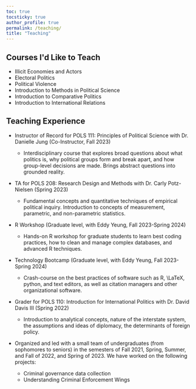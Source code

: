 ```yaml
---
toc: true
tocsticky: true
author_profile: true
permalink: /teaching/
title: "Teaching"
---
```



## Courses I'd Like to Teach

* Illicit Economies and Actors
* Electoral Politics
* Political Violence
* Introduction to Methods in Political Science
* Introduction to Comparative Politics
* Introduction to International Relations



## Teaching Experience

* Instructor of Record for POLS 111: Principles of Political Science with Dr. Danielle Jung (Co-Instructor, Fall 2023)
  * Interdisciplinary course that explores broad questions about what politics is, why political groups form and break apart, and how group-level decisions are made. Brings abstract questions into grounded reality.

* TA for POLS 208: Research Design and Methods with Dr. Carly Potz-Nielsen (Spring 2023)
  * Fundamental concepts and quantitative techniques of empirical political inquiry. Introduction to concepts of measurement, parametric, and non-parametric statistics.

* R Workshop (Graduate level, with Eddy Yeung, Fall 2023-Spring 2024)
  * Hands-on R workshop for graduate students to learn best coding practices, how to clean and manage complex databases, and advanced R techniques. 

* Technology Bootcamp (Graduate level, with Eddy Yeung, Fall 2023-Spring 2024)
  * Crash-course on the best practices of software such as R, \LaTeX, python, and text editors, as well as citation managers and other organizational software.

* Grader for POLS 110: Introduction for International Politics with Dr. David Davis III (Spring 2022)
  * Introduction to analytical concepts, nature of the interstate system, the assumptions and ideas of diplomacy, the determinants of foreign policy.

* Organized and led with a small team of undergraduates (from sophomores to seniors) in the semesters of Fall 2021, Spring, Summer, and Fall of 2022, and Spring of 2023. We have worked on the following projects:
  * Criminal governance data collection
  * Understanding Criminal Enforcement Wings
